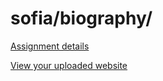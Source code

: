 # sofia/biography/

[Assignment details](/homework/biography)

[View your uploaded website](http://cfc2017.mpaulweeks.com/students/sofia/biography/)
